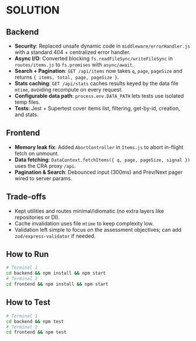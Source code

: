 # SOLUTION

## Backend
- **Security**: Replaced unsafe dynamic code in `middleware/errorHandler.js` with a standard 404 + centralized error handler.
- **Async I/O**: Converted blocking `fs.readFileSync/writeFileSync` in `routes/items.js` to `fs.promises` with `async/await`.
- **Search + Pagination**: `GET /api/items` now takes `q`, `page`, `pageSize` and returns `{ items, total, page, pageSize }`.
- **Stats caching**: `GET /api/stats` caches results keyed by the data file `mtime`, avoiding recompute on every request.
- **Configurable data path**: `process.env.DATA_PATH` lets tests use isolated temp files.
- **Tests**: Jest + Supertest cover items list, filtering, get-by-id, creation, and stats.

## Frontend
- **Memory leak fix**: Added `AbortController` in `Items.js` to abort in-flight fetch on unmount.
- **Data fetching**: `DataContext.fetchItems({ q, page, pageSize, signal })` uses the CRA proxy `/api`.
- **Pagination & Search**: Debounced input (300ms) and Prev/Next pager wired to server params.

## Trade-offs
- Kept utilities and routes minimal/idiomatic (no extra layers like repositories or DI).
- Cache invalidation uses file `mtime` to keep complexity low.
- Validation left simple to focus on the assessment objectives; can add `zod/express-validator` if needed.

## How to Run
```bash
# Terminal 1
cd backend && npm install && npm start 
# Terminal 2
cd frontend && npm install && npm start
```


## How to Test
```bash
# Terminal 1
cd backend && npm test
# Terminal 2
cd frontend && npm test


```